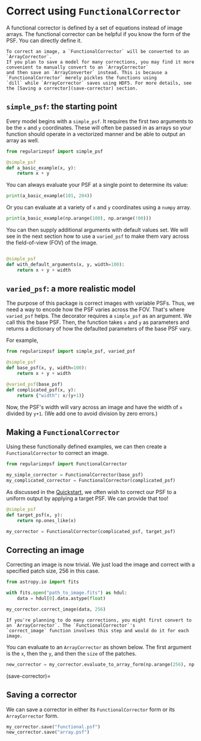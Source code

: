 # Correct using `FunctionalCorrector`
A functional corrector is defined by a set of equations instead of image arrays. 
The functional corrector can be helpful if you know the form of the PSF. You can directly define it. 

```{note}
To correct an image, a `FunctionalCorrector` will be converted to an `ArrayCorrector`. 
If you plan to save a model for many corrections, you may find it more convenient to manually convert to an `ArrayCorrector`
and then save an `ArrayConverter` instead. This is because a `FunctionalCorrector` merely pickles the functions using 
`dill` while `ArrayCorrector` saves using HDF5. For more details, see the [Saving a corrector](save-corrector) section. 
```

## `simple_psf`: the starting point
Every model begins with a `simple_psf`. It requires the first two arguments to be the `x` and `y` coordinates. 
These will often be passed in as arrays so your function should operate in a vectorized manner and be able to output an
array as well. 

```py
from regularizepsf import simple_psf

@simple_psf
def a_basic_example(x, y):
    return x + y
```
You can always evaluate your PSF at a single point to determine its value:
```py
print(a_basic_example(101, 204))
```
Or you can evaluate at a variety of `x` and `y` coordinates using a `numpy` array. 
```py
print(a_basic_example(np.arange(100), np.arange(!00)))
```

You can then supply additional arguments with default values set. We will see in the next section
how to use a `varied_psf` to make them vary across the field-of-view (FOV) of the image. 

```py

@simple_psf
def with_default_arguments(x, y, width=100):
    return x + y + width
```

## `varied_psf`: a more realistic model
The purpose of this package is correct images with variable PSFs. Thus, we need a way to encode how the 
PSF varies across the FOV. That's where `varied_psf` helps. The decorator requires a `simple_psf` as an argument. 
We call this the base PSF. 
Then, the function takes `x` and `y` as parameters and returns a dictionary of how the defaulted parameters of the base PSF vary. 

For example, 
```py
from regularizepsf import simple_psf, varied_psf

@simple_psf
def base_psf(x, y, width=100):
    return x + y + width

@varied_psf(base_psf)
def complicated_psf(x, y):
    return {"width": x/(y+1)}
```

Now, the PSF's width will vary across an image and have the width of `x` divided by `y+1`. (We add one to avoid division
by zero errors.)

## Making a `FunctionalCorrector`
Using these functionally defined examples, we can then create a `FunctionalCorrector` to correct an image. 

```py
from regularizepsf import FunctionalCorrector

my_simple_corrector = FunctionalCorrector(base_psf)
my_complicated_corrector = FunctionalCorrector(complicated_psf)
```

As discussed in the [Quickstart](quickstart.md), we often wish to correct our PSF to a uniform output by applying a 
target PSF. We can provide that too!

```py
@simple_psf
def target_psf(x, y):
    return np.ones_like(x)

my_corrector = FunctionalCorrector(complicated_psf, target_psf)
```

## Correcting an image
Correcting an image is now trivial. We just load the image and correct with a specified patch size, 256 in this case. 
```python
from astropy.io import fits

with fits.open("path_to_image.fits") as hdul:
    data = hdul[0].data.astype(float)

my_corrector.correct_image(data, 256)
```

```{note}
If you're planning to do many corrections, you might first convert to an `ArrayCorrector`. The `FunctionalCorrector`'s
`correct_image` function involves this step and would do it for each image. 
```

You can evaluate to an `ArrayCorrector` as shown below. The first argument is the `x`, then the `y`, and then the `size` of the patches. 
```python
new_corrector = my_corrector.evaluate_to_array_form(np.arange(256), np.arange(256), 256)
```

(save-corrector)=
## Saving a corrector
We can save a corrector in either its `FunctionalCorrector` form or its `ArrayCorrector` form.
```python
my_corrector.save("functional.psf")
new_corrector.save("array.psf")
```